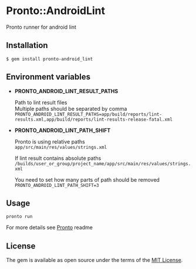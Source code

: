# Pronto::AndroidLint

Pronto runner for android lint

## Installation

```
$ gem install pronto-android_lint
```

## Environment variables

* **PRONTO_ANDROID_LINT_RESULT_PATHS**

  Path to lint result files<br>
  Multiple paths should be separated by comma<br>
  `PRONTO_ANDROID_LINT_RESULT_PATHS=app/build/reports/lint-results.xml,app/build/reports/lint-results-release-fatal.xml`

* **PRONTO_ANDROID_LINT_PATH_SHIFT**

  Pronto is using relative paths<br>
  `app/src/main/res/values/strings.xml`

  If lint result contains absolute paths<br>
  `/builds/user_or_group/project_name/app/src/main/res/values/strings.xml`

  You need to set how many parts of path should be removed<br>
  `PRONTO_ANDROID_LINT_PATH_SHIFT=3`

## Usage

```
pronto run
```

For more details see [Pronto](https://github.com/prontolabs/pronto) readme

## License

The gem is available as open source under the terms of the [MIT License](http://opensource.org/licenses/MIT).

